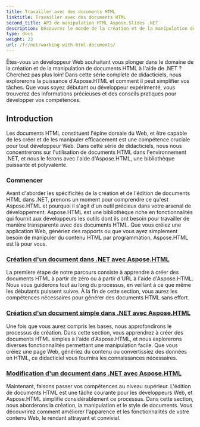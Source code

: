 ```yaml
---
title: Travailler avec des documents HTML
linktitle: Travailler avec des documents HTML
second_title: API de manipulation HTML Aspose.Slides .NET
description: Découvrez le monde de la création et de la manipulation de documents HTML dans .NET avec Aspose.HTML. De la création de documents simples à l'édition approfondie.
type: docs
weight: 23
url: /fr/net/working-with-html-documents/
---
```


Êtes-vous un développeur Web souhaitant vous plonger dans le domaine de la création et de la manipulation de documents HTML à l'aide de .NET ? Cherchez pas plus loin! Dans cette série complète de didacticiels, nous explorerons la puissance d'Aspose.HTML et comment il peut simplifier vos tâches. Que vous soyez débutant ou développeur expérimenté, vous trouverez des informations précieuses et des conseils pratiques pour développer vos compétences.

## Introduction

Les documents HTML constituent l'épine dorsale du Web, et être capable de les créer et de les manipuler efficacement est une compétence cruciale pour tout développeur Web. Dans cette série de didacticiels, nous nous concentrerons sur l'utilisation de documents HTML dans l'environnement .NET, et nous le ferons avec l'aide d'Aspose.HTML, une bibliothèque puissante et polyvalente.

### Commencer

Avant d'aborder les spécificités de la création et de l'édition de documents HTML dans .NET, prenons un moment pour comprendre ce qu'est Aspose.HTML et pourquoi il s'agit d'un outil précieux dans votre arsenal de développement. Aspose.HTML est une bibliothèque riche en fonctionnalités qui fournit aux développeurs les outils dont ils ont besoin pour travailler de manière transparente avec des documents HTML. Que vous créiez une application Web, génériez des rapports ou que vous ayez simplement besoin de manipuler du contenu HTML par programmation, Aspose.HTML est là pour vous.

### [Création d'un document dans .NET avec Aspose.HTML](./creating-a-document/)

La première étape de notre parcours consiste à apprendre à créer des documents HTML à partir de zéro ou à partir d'URL à l'aide d'Aspose.HTML. Nous vous guiderons tout au long du processus, en veillant à ce que même les débutants puissent suivre. À la fin de cette section, vous aurez les compétences nécessaires pour générer des documents HTML sans effort.

### [Création d'un document simple dans .NET avec Aspose.HTML](./creating-a-simple-document/)

Une fois que vous aurez compris les bases, nous approfondirons le processus de création. Dans cette section, vous apprendrez à créer des documents HTML simples à l'aide d'Aspose.HTML, et nous explorerons diverses fonctionnalités permettant une manipulation facile. Que vous créiez une page Web, génériez du contenu ou convertissiez des données en HTML, ce didacticiel vous fournira les connaissances nécessaires.

### [Modification d'un document dans .NET avec Aspose.HTML](./editing-a-document/)

Maintenant, faisons passer vos compétences au niveau supérieur. L'édition de documents HTML est une tâche courante pour les développeurs Web, et Aspose.HTML simplifie considérablement ce processus. Dans cette section, nous aborderons la création, la manipulation et le style de documents. Vous découvrirez comment améliorer l'apparence et les fonctionnalités de votre contenu Web, le rendant attrayant et convivial.